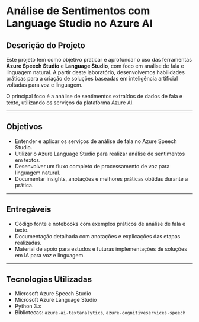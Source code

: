 # Análise de Sentimentos com Language Studio no Azure AI

## Descrição do Projeto

Este projeto tem como objetivo praticar e aprofundar o uso das ferramentas **Azure Speech Studio** e **Language Studio**, com foco em análise de fala e linguagem natural. A partir deste laboratório, desenvolvemos habilidades práticas para a criação de soluções baseadas em inteligência artificial voltadas para voz e linguagem.

O principal foco é a análise de sentimentos extraídos de dados de fala e texto, utilizando os serviços da plataforma Azure AI.

---

## Objetivos

- Entender e aplicar os serviços de análise de fala no Azure Speech Studio.
- Utilizar o Azure Language Studio para realizar análise de sentimentos em textos.
- Desenvolver um fluxo completo de processamento de voz para linguagem natural.
- Documentar insights, anotações e melhores práticas obtidas durante a prática.

---

## Entregáveis

- Código fonte e notebooks com exemplos práticos de análise de fala e texto.
- Documentação detalhada com anotações e explicações das etapas realizadas.
- Material de apoio para estudos e futuras implementações de soluções em IA para voz e linguagem.


---

## Tecnologias Utilizadas

- Microsoft Azure Speech Studio
- Microsoft Azure Language Studio
- Python 3.x
- Bibliotecas: `azure-ai-textanalytics`, `azure-cognitiveservices-speech`
